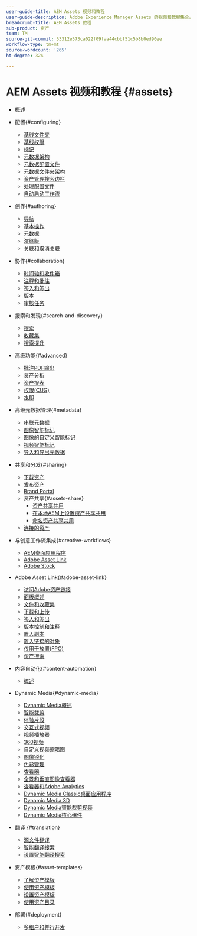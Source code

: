 ```yaml
---
user-guide-title: AEM Assets 视频和教程
user-guide-description: Adobe Experience Manager Assets 的视频和教程集合。
breadcrumb-title: AEM Assets 教程
sub-product: 资产
team: TM
source-git-commit: 53312e573ca022f09faa44cbbf51c5b8b0ed90ee
workflow-type: tm+mt
source-wordcount: '265'
ht-degree: 32%

---
```



# AEM Assets 视频和教程 {#assets}

+ [概述](overview.md)

+ 配置{#configuring}
   + [基线文件夹](configuring/baseline-folders.md)
   + [基线权限](configuring/baseline-permissions.md)
   + [标记](configuring/tagging.md)
   + [元数据架构](configuring/metadata-schemas.md)
   + [元数据配置文件](configuring/metadata-profiles.md)
   + [元数据文件夹架构](configuring/metadata-folder-schemas.md)
   + [资产管理搜索边栏](configuring/assets-admin-search-rail.md)
   + [处理配置文件](configuring/processing-profiles.md)
   + [自动启动工作流](configuring/auto-start-workflows.md)

+ 创作{#authoring}
   + [导航](./authoring/navigation.md)
   + [基本操作](./authoring/basic-operations.md)
   + [元数据](./authoring/metadata.md)
   + [演绎版](./authoring/renditions.md)
   + [关联和取消关联](./authoring/relate-unrelate.md)

+ 协作{#collaboration}
   + [时间轴和收件箱](./collaboration/timeline-and-inbox.md)
   + [注释和批注](./collaboration/comments-and-annotations.md)
   + [签入和签出](./collaboration/check-in-and-check-out.md)
   + [版本](./collaboration/versions.md)
   + [审核任务](./collaboration/review-task.md)

+ 搜索和发现{#search-and-discovery}
   + [搜索](./search-and-discovery/search.md)
   + [收藏集](./search-and-discovery/collections.md)
   + [搜索提升](./search-and-discovery/search-boost.md)

+ 高级功能{#advanced}
   + [批注PDF输出](./advanced/customizing-annotations-pdf-output.md)
   + [资产分析](./advanced/asset-insights-launch-tutorial.md)
   + [资产报表](./advanced/asset-reports.md)
   + [权限(CUG)](./advanced/closed-user-groups.md)
   + [水印](./advanced/watermarks.md)

+ 高级元数据管理{#metadata}
   + [串联元数据](metadata/cascade-metadata-feature-video-use.md)
   + [图像智能标记](metadata/image-smart-tags.md)
   + [图像的自定义智能标记](metadata/custom-smart-tags.md)
   + [视频智能标记](metadata/video-smart-tags.md)
   + [导入和导出元数据](metadata/metadata-import-export.md)

+ 共享和分发{#sharing}
   + [下载资产](./sharing/download.md)
   + [发布资产](./sharing/publish.md)
   + [Brand Portal](./sharing/brand-portal.md)
   + 资产共享{#assets-share}
      + [资产共享共用](./sharing/asset-share-commons-user-experience-feature-video-understand.md)
      + [在本地AEM上设置资产共享共用](./sharing/asset-share-commons-technical-video-setup.md)
      + [命名资产共享共用](./sharing/asset-share-commons-feature-video-theming.md)
   + [连接的资产](./sharing/connected-assets.md)

+ 与创意工作流集成{#creative-workflows}
   + [AEM桌面应用程序](./creative-workflows/aem-desktop-app.md)
   + [Adobe Asset Link](./creative-workflows/adobe-asset-link.md)
   + [Adobe Stock](./creative-workflows/adobe-stock.md)

+ Adobe Asset Link{#adobe-asset-link}
   + [访问Adobe资产链接](./adobe-asset-link/launch-adobe-asset-link.md)
   + [面板概述](./adobe-asset-link/panel-overview.md)
   + [文件和收藏集](./adobe-asset-link/files-and-collections.md)
   + [下载和上传](./adobe-asset-link/download-and-upload.md)
   + [签入和签出](./adobe-asset-link/check-in-check-out.md)
   + [版本控制和注释](./adobe-asset-link/file-versioning-and-comments.md)
   + [置入副本](./adobe-asset-link/place-copy.md)
   + [置入链接的对象](./adobe-asset-link/place-linked.md)
   + [仅用于放置(FPO)](./adobe-asset-link/for-placement-only.md)
   + [资产搜索](./adobe-asset-link/asset-search.md)

+ 内容自动化{#content-automation}
   + [概述](./content-automation/overview.md)

+ Dynamic Media{#dynamic-media}
   + [Dynamic Media概述](dynamic-media/dynamic-media-overview-feature-video-use.md)
   + [智能裁剪](dynamic-media/smart-crop-feature-video-use.md)
   + [体验片段](dynamic-media/dynamic-media-experience-fragments-feature-video-use.md)
   + [交互式视频](dynamic-media/dynamic-media-interactive-video-feature-video-use.md)
   + [视频播放器](dynamic-media/dynamic-media-video-player-feature-video-use.md)
   + [360视频](dynamic-media/dynamic-media-360-video-custom-thumbnail-feature-video-use.md)
   + [自定义视频缩略图](dynamic-media/dynamic-media-video-thumbnails-feature-video-use.md)
   + [图像锐化](dynamic-media/dynamic-media-image-sharpening-feature-video-use.md)
   + [色彩管理](dynamic-media/dynamic-media-color-management-technical-video-setup.md)
   + [查看器](dynamic-media/dynamic-media-viewer-feature-video-understand.md)
   + [全景和垂直图像查看器](dynamic-media/panorama-vertical-image-viewer-feature-video-use.md)
   + [查看器和Adobe Analytics](dynamic-media/dynamic-media-viewer-extension-use.md)
   + [Dynamic Media Classic桌面应用程序](dynamic-media/dynamic-media-classic-desktop-application.md)
   + [Dynamic Media 3D](dynamic-media/dynamic-media-3d-feature-video.md)
   + [Dynamic Media智能裁剪视频](dynamic-media/dynamic-media-smart-crop-video.md)
   + [Dynamic Media核心组件](dynamic-media/dynamic-media-core-components.md)

+ 翻译 {#translation}
   + [源文件翻译](translation/source-file-translation-feature-video-use.md)
   + [智能翻译搜索](translation/smart-translation-search-feature-video-use.md)
   + [设置智能翻译搜索](translation/smart-translation-search-technical-video-setup.md)

+ 资产模板{#asset-templates}
   + [了解资产模板](asset-templates/asset-templates-tutorial-understand.md)
   + [使用资产模板](asset-templates/asset-templates-feature-video-use.md)
   + [设置资产模板](asset-templates/asset-templates-technical-video-setup.md)
   + [使用资产目录](asset-templates/asset-catalog-template-feature-video-use.md)

+ 部署{#deployment}
   + [多租户和并行开发](deployment/multitenancy-concurrent-article-understand.md)

